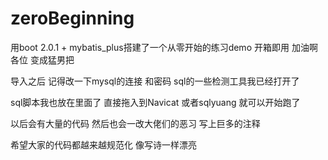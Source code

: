 # zeroBeginning
用boot 2.0.1 + mybatis_plus搭建了一个从零开始的练习demo 开箱即用 加油啊 各位 变成猛男把

导入之后 记得改一下mysql的连接 和密码 sql的一些检测工具我已经打开了

 sql脚本我也放在里面了 直接拖入到Navicat 或者sqlyuang 就可以开始跑了

以后会有大量的代码 然后也会一改大佬们的恶习 写上巨多的注释

希望大家的代码都越来越规范化 像写诗一样漂亮